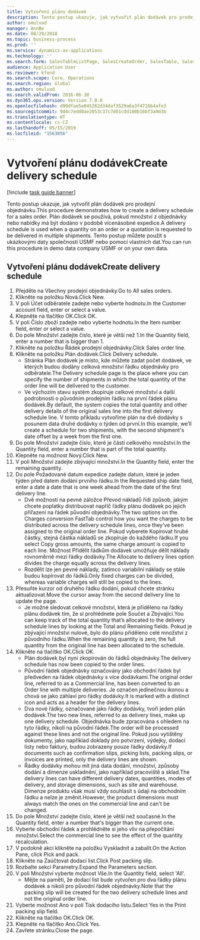 ```yaml
---
title: Vytvoření plánu dodávek
description: Tento postup ukazuje, jak vytvořit plán dodávek pro prodejní objednávku.
author: omulvad
manager: AnnBe
ms.date: 08/29/2018
ms.topic: business-process
ms.prod: ''
ms.service: dynamics-ax-applications
ms.technology: ''
ms.search.form: SalesTableListPage, SalesCreateOrder, SalesTable, SalesDeliverySchedule, SalesEditLines,  SrsReportViewerForm
audience: Application User
ms.reviewer: kfend
ms.search.scope: Core, Operations
ms.search.region: Global
ms.author: omulvad
ms.search.validFrom: 2016-06-30
ms.dyn365.ops.version: Version 7.0.0
ms.openlocfilehash: d99dfae5e045262d34daf3529a6a3f4716b4afe3
ms.sourcegitcommit: 9d4c7edd0ae2053c37c7d81cdd180b16bf3a9d3b
ms.translationtype: HT
ms.contentlocale: cs-CZ
ms.lasthandoff: 05/15/2019
ms.locfileid: "1563856"
---
```

# <a name="create-delivery-schedule"></a><span data-ttu-id="296de-103">Vytvoření plánu dodávek</span><span class="sxs-lookup"><span data-stu-id="296de-103">Create delivery schedule</span></span>

[!include [task guide banner](../../includes/task-guide-banner.md)]

<span data-ttu-id="296de-104">Tento postup ukazuje, jak vytvořit plán dodávek pro prodejní objednávku.</span><span class="sxs-lookup"><span data-stu-id="296de-104">This procedure demonstrates how to create a delivery schedule for a sales order.</span></span> <span data-ttu-id="296de-105">Plán dodávek se používá, pokud množství z objednávky nebo nabídky má být dodáno v podobě vícenásobné expedice.</span><span class="sxs-lookup"><span data-stu-id="296de-105">A delivery schedule is used when a quantity on an order or a quotation is requested to be delivered in multiple shipments.</span></span> <span data-ttu-id="296de-106">Tento postup můžete použít s ukázkovými daty společnosti USMF nebo pomocí vlastních dat.</span><span class="sxs-lookup"><span data-stu-id="296de-106">You can run this procedure in demo data company USMF or on your own data.</span></span>


## <a name="create-delivery-schedule"></a><span data-ttu-id="296de-107">Vytvoření plánu dodávek</span><span class="sxs-lookup"><span data-stu-id="296de-107">Create delivery schedule</span></span>
1. <span data-ttu-id="296de-108">Přejděte na Všechny prodejní objednávky.</span><span class="sxs-lookup"><span data-stu-id="296de-108">Go to All sales orders.</span></span>
2. <span data-ttu-id="296de-109">Klikněte na položku Nová.</span><span class="sxs-lookup"><span data-stu-id="296de-109">Click New.</span></span>
3. <span data-ttu-id="296de-110">V poli Účet odběratele zadejte nebo vyberte hodnotu.</span><span class="sxs-lookup"><span data-stu-id="296de-110">In the Customer account field, enter or select a value.</span></span>
4. <span data-ttu-id="296de-111">Klepněte na tlačítko OK.</span><span class="sxs-lookup"><span data-stu-id="296de-111">Click OK.</span></span>
5. <span data-ttu-id="296de-112">V poli Číslo zboží zadejte nebo vyberte hodnotu.</span><span class="sxs-lookup"><span data-stu-id="296de-112">In the Item number field, enter or select a value.</span></span>
6. <span data-ttu-id="296de-113">Do pole Množství zadejte číslo, které je větší než 1.</span><span class="sxs-lookup"><span data-stu-id="296de-113">In the Quantity field, enter a number that is bigger than 1.</span></span>
7. <span data-ttu-id="296de-114">Klikněte na položku Řádek prodejní objednávky.</span><span class="sxs-lookup"><span data-stu-id="296de-114">Click Sales order line.</span></span>
8. <span data-ttu-id="296de-115">Klikněte na položku Plán dodávek.</span><span class="sxs-lookup"><span data-stu-id="296de-115">Click Delivery schedule.</span></span>
    * <span data-ttu-id="296de-116">Stránka Plán dodávek je místo, kde můžete zadat počet dodávek, ve kterých budou dodány celková množství řádku objednávky pro odběratele.</span><span class="sxs-lookup"><span data-stu-id="296de-116">The Delivery schedule page is the place where you can specify the number of shipments in which the total quantity of the order line will be delivered to the customer.</span></span>    
    * <span data-ttu-id="296de-117">Ve výchozím stavu systém zkopíruje celkové množství a další podrobnosti o původním prodejním řádku na první řádek plánu dodávek.</span><span class="sxs-lookup"><span data-stu-id="296de-117">By default, the system copies the total quantity and other delivery details of the original sales line into the first delivery schedule line.</span></span> <span data-ttu-id="296de-118">V tomto příkladu vytvoříme plán na dvě dodávky s posunem data druhé dodávky o týden od první.</span><span class="sxs-lookup"><span data-stu-id="296de-118">In this example, we’ll create a schedule for two shipments, with the second shipment's date offset by a week from the first one.</span></span>  
9. <span data-ttu-id="296de-119">Do pole Množství zadejte číslo, které je částí celkového množství.</span><span class="sxs-lookup"><span data-stu-id="296de-119">In the Quantity field, enter a number that is part of the total quantity.</span></span>
10. <span data-ttu-id="296de-120">Klepněte na možnost Nový.</span><span class="sxs-lookup"><span data-stu-id="296de-120">Click New.</span></span>
11. <span data-ttu-id="296de-121">V poli Množství zadejte zbývající množství.</span><span class="sxs-lookup"><span data-stu-id="296de-121">In the Quantity field, enter the remaining quantity.</span></span>
12. <span data-ttu-id="296de-122">Do pole Požadované datum expedice zadejte datum, které je jeden týden před datem dodání prvního řádku.</span><span class="sxs-lookup"><span data-stu-id="296de-122">In the Requested ship date field, enter a date a date that is one week ahead from the date of the first delivery line.</span></span>
    * <span data-ttu-id="296de-123">Dvě možnosti na pevné záložce Převod nákladů řídí způsob, jakým chcete poplatky distribuovat napříč řádky plánu dodávek po jejich přiřazení na řádek původní objednávky.</span><span class="sxs-lookup"><span data-stu-id="296de-123">The two options on the Charges conversion FastTab control how you want the charges to be distributed across the delivery schedule lines, once they’ve been assigned to the original order line.</span></span> <span data-ttu-id="296de-124">Pokud vyberete Kopírovat hrubé částky, stejná částka nákladů se zkopíruje do každého řádku.</span><span class="sxs-lookup"><span data-stu-id="296de-124">If you select Copy gross amounts, the same charge amount is copied to each line.</span></span> <span data-ttu-id="296de-125">Možnost Přidělit řádkům dodávek umožňuje dělit náklady rovnoměrně mezi řádky dodávky.</span><span class="sxs-lookup"><span data-stu-id="296de-125">The Allocate to delivery lines option divides the charge equally across the delivery lines.</span></span>  
    * <span data-ttu-id="296de-126">Rozdělit lze jen pevné náklady, zatímco variabilní náklady se stále budou kopírovat do řádků.</span><span class="sxs-lookup"><span data-stu-id="296de-126">Only fixed charges can be divided, whereas variable charges will still be copied to the lines.</span></span>  
13. <span data-ttu-id="296de-127">Přesuňte kurzor od druhého řádku dodání, pokud chcete stránku aktualizovat.</span><span class="sxs-lookup"><span data-stu-id="296de-127">Move the cursor away from the second delivery line to update the page.</span></span>
    * <span data-ttu-id="296de-128">Je možné sledovat celkové množství, která je přiděleno na řádky plánu dodávek tím, že si prohlédnete pole Součet a Zbývající.</span><span class="sxs-lookup"><span data-stu-id="296de-128">You can keep track of the total quantity that’s allocated to the delivery schedule lines by looking at the Total and Remaining fields.</span></span> <span data-ttu-id="296de-129">Pokud je zbývající množství nulové, bylo do plánu přiděleno celé množství z původního řádku.</span><span class="sxs-lookup"><span data-stu-id="296de-129">When the remaining quantity is zero, the full quantity from the original line has been allocated to the schedule.</span></span>   
14. <span data-ttu-id="296de-130">Klikněte na tlačítko OK.</span><span class="sxs-lookup"><span data-stu-id="296de-130">Click OK.</span></span>
    * <span data-ttu-id="296de-131">Plán dodávek byl nyní zkopírován do řádků objednávky.</span><span class="sxs-lookup"><span data-stu-id="296de-131">The delivery schedule has now been copied to the order lines.</span></span>   
    * <span data-ttu-id="296de-132">Původní řádek objednávky označovány jako obchodní řádek byl předveden na řádek objednávky s více dodávkami.</span><span class="sxs-lookup"><span data-stu-id="296de-132">The original order line, referred to as a Commercial line, has been converted to an Order line with multiple deliveries.</span></span> <span data-ttu-id="296de-133">Je označen jedinečnou ikonou a chová se jako záhlaví pro řádky dodávky.</span><span class="sxs-lookup"><span data-stu-id="296de-133">It is marked with a distinct icon and acts as a header for the delivery lines.</span></span>  
    * <span data-ttu-id="296de-134">Dva nové řádky, označované jako řádky dodávky, tvoří jeden plán dodávek.</span><span class="sxs-lookup"><span data-stu-id="296de-134">The two new lines, referred to as delivery lines, make up one delivery schedule.</span></span> <span data-ttu-id="296de-135">Objednávka bude zpracována s ohledem na tyto řádky, nikoli na původní řádek.</span><span class="sxs-lookup"><span data-stu-id="296de-135">The order will be processed against these lines and not the original line.</span></span> <span data-ttu-id="296de-136">Pokud jsou vytištěny dokumenty, jako například doklady pro potvrzení, výdejky, dodací listy nebo faktury, budou zobrazeny pouze řádky dodávky.</span><span class="sxs-lookup"><span data-stu-id="296de-136">If documents such as confirmation slips, picking lists, packing slips, or invoices are printed, only the delivery lines are shown.</span></span>   
    * <span data-ttu-id="296de-137">Řádky dodávky mohou mít jiná data dodání, množství, způsoby dodání a dimenze uskladnění, jako například pracoviště a sklad.</span><span class="sxs-lookup"><span data-stu-id="296de-137">The delivery lines can have different delivery dates, quantities, modes of delivery, and storage dimensions, such as site and warehouse.</span></span> <span data-ttu-id="296de-138">Dimenze produktu však musí vždy souhlasit s údaji na obchodním řádku a nelze je změnit.</span><span class="sxs-lookup"><span data-stu-id="296de-138">However, the product dimensions must always match the ones on the commercial line and can't be changed.</span></span>  
15. <span data-ttu-id="296de-139">Do pole Množství zadejte číslo, které je větší než současné.</span><span class="sxs-lookup"><span data-stu-id="296de-139">In the Quantity field, enter a number that's bigger than the current one.</span></span>
16. <span data-ttu-id="296de-140">Vyberte obchodní řádek a prohlédněte si jeho vliv na přepočítání množství.</span><span class="sxs-lookup"><span data-stu-id="296de-140">Select the commercial line to see the effect of the quantity recalculation.</span></span>
17. <span data-ttu-id="296de-141">V podokně akcí klikněte na položku Vyskladnit a zabalit.</span><span class="sxs-lookup"><span data-stu-id="296de-141">On the Action Pane, click Pick and pack.</span></span>
18. <span data-ttu-id="296de-142">Klikněte na Zaúčtovat dodací list.</span><span class="sxs-lookup"><span data-stu-id="296de-142">Click Post packing slip.</span></span>
19. <span data-ttu-id="296de-143">Rozbalte sekci Parametry.</span><span class="sxs-lookup"><span data-stu-id="296de-143">Expand the Parameters section.</span></span>
20. <span data-ttu-id="296de-144">V poli Množství vyberte možnost Vše.</span><span class="sxs-lookup"><span data-stu-id="296de-144">In the Quantity field, select 'All'.</span></span>
    * <span data-ttu-id="296de-145">Mějte na paměti, že dodací list bude vytvořen pro dva řádky plánu dodávek a nikoli pro původní řádek objednávky.</span><span class="sxs-lookup"><span data-stu-id="296de-145">Note that the packing slip will be created for the two delivery schedule lines and not the original order line.</span></span>  
21. <span data-ttu-id="296de-146">Vyberte možnost Ano v poli Tisk dodacího listu.</span><span class="sxs-lookup"><span data-stu-id="296de-146">Select Yes in the Print packing slip field.</span></span>
22. <span data-ttu-id="296de-147">Klikněte na tlačítko OK.</span><span class="sxs-lookup"><span data-stu-id="296de-147">Click OK.</span></span>
23. <span data-ttu-id="296de-148">Klepněte na tlačítko Ano.</span><span class="sxs-lookup"><span data-stu-id="296de-148">Click Yes.</span></span>
24. <span data-ttu-id="296de-149">Zavřete stránku.</span><span class="sxs-lookup"><span data-stu-id="296de-149">Close the page.</span></span>

